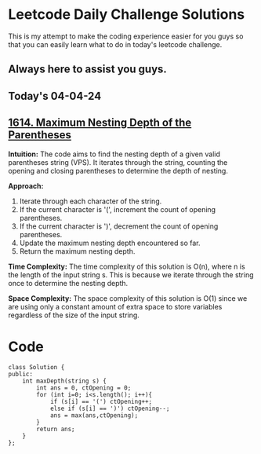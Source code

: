 # Leetcode Daily Challenge Solutions

This is my attempt to make the coding experience easier for you guys so that you can easily learn what to do in today's leetcode challenge.

## Always here to assist you guys.

## Today's 04-04-24 

## [1614. Maximum Nesting Depth of the Parentheses](https://leetcode.com/problems/maximum-nesting-depth-of-the-parentheses/description/?envType=daily-question&envId=2024-04-04)

**Intuition:**
The code aims to find the nesting depth of a given valid parentheses string (VPS). It iterates through the string, counting the opening and closing parentheses to determine the depth of nesting.

**Approach:**
1. Iterate through each character of the string.
2. If the current character is '(', increment the count of opening parentheses.
3. If the current character is ')', decrement the count of opening parentheses.
4. Update the maximum nesting depth encountered so far.
5. Return the maximum nesting depth.

**Time Complexity:**
The time complexity of this solution is O(n), where n is the length of the input string s. This is because we iterate through the string once to determine the nesting depth.

**Space Complexity:**
The space complexity of this solution is O(1) since we are using only a constant amount of extra space to store variables regardless of the size of the input string.


# Code
```
class Solution {
public:
    int maxDepth(string s) {
        int ans = 0, ctOpening = 0;
        for (int i=0; i<s.length(); i++){
            if (s[i] == '(') ctOpening++;
            else if (s[i] == ')') ctOpening--;
            ans = max(ans,ctOpening);
        }
        return ans;
    }
};

 
```
